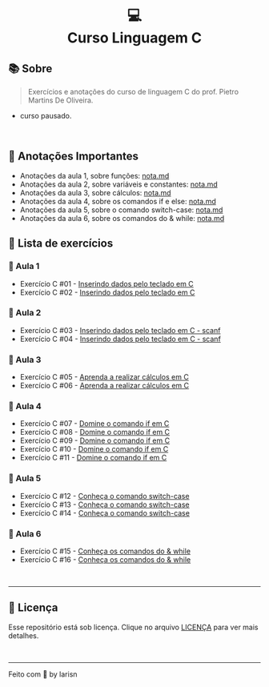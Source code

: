 <h1 align="center">
💻<br> Curso Linguagem C
</h1>


## 📚 Sobre 
> Exercícios e anotações do curso de linguagem C do prof. Pietro Martins De Oliveira.
- curso pausado.
<br>

## 📝 Anotações Importantes
* Anotações da aula 1, sobre funções: [nota.md](https://github.com/larisn/Curso-C/blob/main/Aula%201/nota.md)
* Anotações da aula 2, sobre variáveis e constantes: [nota.md](https://github.com/larisn/Curso-C/blob/main/Aula%202/nota.md)
* Anotações da aula 3, sobre cálculos: [nota.md](https://github.com/larisn/Curso-C/blob/main/Aula%203/nota.md)
* Anotações da aula 4, sobre os comandos if e else: [nota.md](https://github.com/larisn/Curso-C/blob/main/Aula%204/nota.md)
* Anotações da aula 5, sobre o comando switch-case: [nota.md](https://github.com/larisn/Curso-C/blob/main/Aula%205/nota.md)
* Anotações da aula 6, sobre os comandos do & while: [nota.md](https://github.com/larisn/Curso-C/blob/main/Aula%206/nota.md)




## 📌 Lista de exercícios

### 🔗 Aula 1

- Exercício C #01 - [Inserindo dados pelo teclado em C](https://github.com/larisn/Curso-C/blob/main/Aula%201/ex1.c)
- Exercício C #02 - [Inserindo dados pelo teclado em C](https://github.com/larisn/Curso-C/blob/main/Aula%201/ex2.c)

### 🔗 Aula 2

- Exercício C #03 - [Inserindo dados pelo teclado em C - scanf](https://github.com/larisn/Curso-C/blob/main/Aula%202/ex1.c)
- Exercício C #04 - [Inserindo dados pelo teclado em C - scanf](https://github.com/larisn/Curso-C/blob/main/Aula%202/ex2.c)

### 🔗 Aula 3

- Exercício C #05 - [Aprenda a realizar cálculos em C](https://github.com/larisn/Curso-C/blob/main/Aula%203/ex1.c)
- Exercício C #06 - [Aprenda a realizar cálculos em C](https://github.com/larisn/Curso-C/blob/main/Aula%203/ex2.c)

### 🔗 Aula 4

- Exercício C #07 - [Domine o comando if em C](https://github.com/larisn/Curso-C/blob/main/Aula%204/ex1.c)
- Exercício C #08 - [Domine o comando if em C](https://github.com/larisn/Curso-C/blob/main/Aula%204/ex2.c)
- Exercício C #09 - [Domine o comando if em C](https://github.com/larisn/Curso-C/blob/main/Aula%204/ex3.c)
- Exercício C #10 - [Domine o comando if em C](https://github.com/larisn/Curso-C/blob/main/Aula%204/ex4.c)
- Exercício C #11 - [Domine o comando if em C](https://github.com/larisn/Curso-C/blob/main/Aula%204/ex5.c)

### 🔗 Aula 5

- Exercício C #12 - [Conheça o comando switch-case](https://github.com/larisn/Curso-C/blob/main/Aula%205/ex1.c)
- Exercício C #13 - [Conheça o comando switch-case](https://github.com/larisn/Curso-C/blob/main/Aula%205/ex2.c)
- Exercício C #14 - [Conheça o comando switch-case](https://github.com/larisn/Curso-C/blob/main/Aula%205/ex3.c)

### 🔗 Aula 6

- Exercício C #15 - [Conheça os comandos do & while](https://github.com/larisn/Curso-C/blob/main/Aula%206/ex1.c)
- Exercício C #16 - [Conheça os comandos do & while](https://github.com/larisn/Curso-C/blob/main/Aula%206/ex2.c)
<br>

---

## 🎐 Licença
Esse repositório está sob licença. Clique no arquivo [LICENÇA](https://github.com/larisn/larisn/blob/main/LICENSE.md) para ver mais detalhes.

<br>

---

Feito com 🖤 by larisn
